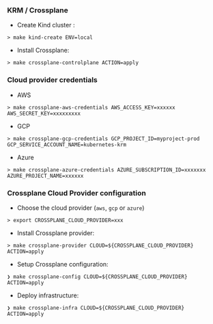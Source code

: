 ### KRM / Crossplane

* Create Kind cluster :

```shell
> make kind-create ENV=local
```

* Install Crossplane:

```shell
> make crossplane-controlplane ACTION=apply
```

### Cloud provider credentials

* AWS

```shell
> make crossplane-aws-credentials AWS_ACCESS_KEY=xxxxxx AWS_SECRET_KEY=xxxxxxxxx
```

* GCP

```shell
> make crossplane-gcp-credentials GCP_PROJECT_ID=myproject-prod GCP_SERVICE_ACCOUNT_NAME=kubernetes-krm
```

* Azure

```shell
> make crossplane-azure-credentials AZURE_SUBSCRIPTION_ID=xxxxxxx AZURE_PROJECT_NAME=xxxxxx
```

### Crossplane Cloud Provider configuration

* Choose the cloud provider (`aws`, `gcp` or `azure`)

```shell
> export CROSSPLANE_CLOUD_PROVIDER=xxx
```

* Install Crossplane provider:

```shell
> make crossplane-provider CLOUD=${CROSSPLANE_CLOUD_PROVIDER} ACTION=apply
```

* Setup Crossplane configuration:

```shell
❯ make crossplane-config CLOUD=${CROSSPLANE_CLOUD_PROVIDER} ACTION=apply
```

* Deploy infrastructure:

```shell
❯ make crossplane-infra CLOUD=${CROSSPLANE_CLOUD_PROVIDER} ACTION=apply
```
